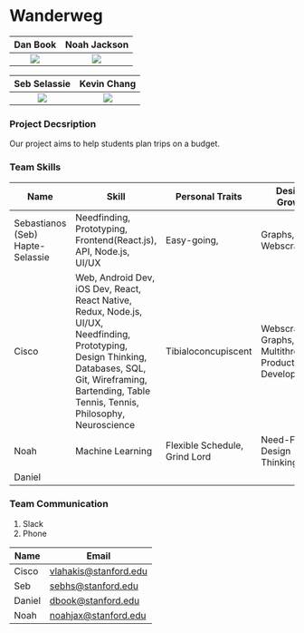 # Wanderweg

Dan Book             |  Noah Jackson
:-------------------------:|:-------------------------:
![](https://github.com/StanfordCS194/Team-16/blob/master/TeamPhotos/Book_Daniel.jpeg)  |  ![](https://github.com/StanfordCS194/Team-7/blob/master/team_photos/Jackson_Noah.jpg)

Seb Selassie               |  Kevin Chang
:-------------------------:|:-------------------------:
![](https://github.com/StanfordCS194/Team-7/blob/master/team_photos/Selassie_Seb.JPG) |  ![](https://github.com/StanfordCS194/Team-7/blob/master/team_photos/Vlahakis_Cisco.jpeg)


### Project Decsription
Our project aims to help students plan trips on a budget.

### Team Skills
| Name  | Skill |Personal Traits| Desired Growth | Weaknesses
| --- | --- | --- | --- | --- | 
| Sebastianos (Seb) Hapte-Selassie | Needfinding, Prototyping, Frontend(React.js), API, Node.js, UI/UX | Easy-going,  |  Graphs, Webscraping |  Writing, Documentation |
| Cisco | Web, Android Dev, iOS Dev, React, React Native, Redux, Node.js, UI/UX, Needfinding, Prototyping, Design Thinking, Databases, SQL, Git, Wireframing, Bartending, Table Tennis, Tennis, Philosophy, Neuroscience | Tibialoconcupiscent | Webscraping, Graphs, Multithreading, Product Development | Less AI/ML/Backend experience
| Noah | Machine Learning | Flexible Schedule, Grind Lord | Need-Finding, Design Thinking | Less Web Experience 
| Daniel | 

### Team Communication

1. Slack
2. Phone

| __Name__ | __Email__ |
|-------------|------------|
| Cisco       | vlahakis@stanford.edu |
| Seb         | sebhs@stanford.edu |
| Daniel      | dbook@stanford.edu |
| Noah        | noahjax@stanford.edu |

